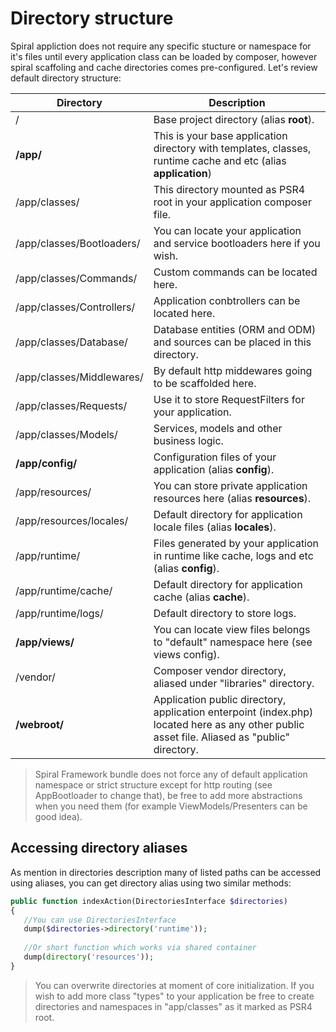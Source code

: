 # Directory structure
Spiral appliction does not require any specific stucture or namespace for it's files until every application class can be loaded by composer, however spiral scaffoling and cache directories comes pre-configured. Let's review default directory structure:

Directory                         | Description                    
---                               | ---       
/                                 | Base project directory (alias **root**).
**/app/**                         | This is your base application directory with templates, classes, runtime cache and etc (alias **application**)
/app/classes/                     | This directory mounted as PSR4 root in your application composer file.               
/app/classes/Bootloaders/         | You can locate your application and service bootloaders here if you wish.
/app/classes/Commands/            | Custom commands can be located here.   
/app/classes/Controllers/         | Application conbtrollers can be located here.          
/app/classes/Database/            | Database entities (ORM and ODM) and sources can be placed in this directory.                       
/app/classes/Middlewares/         | By default http middewares going to be scaffolded here.
/app/classes/Requests/            | Use it to store RequestFilters for your application.    
/app/classes/Models/              | Services, models and other business logic.
**/app/config/**                  | Configuration files of your application (alias **config**).    
/app/resources/                   | You can store private application resources here (alias **resources**).
/app/resources/locales/           | Default directory for application locale files (alias **locales**).
/app/runtime/                     | Files generated by your application in runtime like cache, logs and etc (alias **config**).
/app/runtime/cache/               | Default directory for application cache (alias **cache**).     
/app/runtime/logs/                | Default directory to store logs.                  
**/app/views/**                   | You can locate view files belongs to "default" namespace here (see views config).
/vendor/                          | Composer vendor directory, aliased under "libraries" directory.              
**/webroot/**                     | Application public directory, application enterpoint (index.php) located here as any other public asset file. Aliased as "public" directory.

> Spiral Framework bundle does not force any of default application namespace or strict structure except for http routing (see AppBootloader to change that), be free to add more abstractions when you need them (for example ViewModels/Presenters can be good idea).

## Accessing directory aliases
As mention in directories description many of listed paths can be accessed using aliases, you can get directory alias using two similar methods:

```php
public function indexAction(DirectoriesInterface $directories)
{
   //You can use DirectoriesInterface
   dump($directories->directory('runtime'));
   
   //Or short function which works via shared container
   dump(directory('resources'));
}
```

> You can overwrite directories at moment of core initialization. If you wish to add more class "types" to your application be free to create directories and namespaces in "app/classes" as it marked as PSR4 root.
